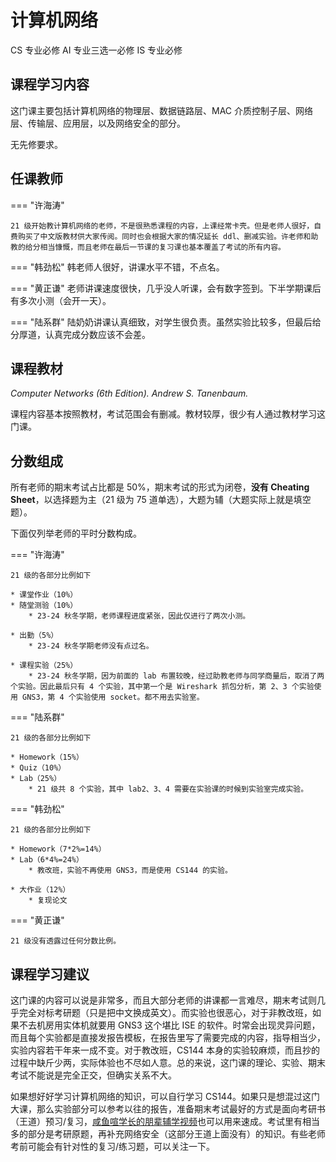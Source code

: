 # 计算机网络

<div class="badges">
<span class="badge cs-badge">CS 专业必修</span>
<span class="badge ai-badge">AI 专业三选一必修</span>
<span class="badge is-badge">IS 专业必修</span>
</div>

## 课程学习内容

这门课主要包括计算机网络的物理层、数据链路层、MAC 介质控制子层、网络层、传输层、应用层，以及网络安全的部分。

无先修要求。

## 任课教师

=== "许海涛"

    21 级开始教计算机网络的老师，不是很熟悉课程的内容，上课经常卡壳。但是老师人很好，自费购买了中文版教材供大家传阅。同时也会根据大家的情况延长 ddl、删减实验。许老师和助教的给分相当慷慨，而且老师在最后一节课的复习课也基本覆盖了考试的所有内容。

=== "韩劲松"
    韩老师人很好，讲课水平不错，不点名。

=== "黄正谦"
    老师讲课速度很快，几乎没人听课，会有数字签到。下半学期课后有多次小测（会开一天）。

=== "陆系群"
    陆奶奶讲课认真细致，对学生很负责。虽然实验比较多，但最后给分厚道，认真完成分数应该不会差。

## 课程教材

*Computer Networks (6th Edition). Andrew S. Tanenbaum.*

课程内容基本按照教材，考试范围会有删减。教材较厚，很少有人通过教材学习这门课。

## 分数组成

所有老师的期末考试占比都是 50%，期末考试的形式为闭卷，**没有 Cheating Sheet**，以选择题为主（21 级为 75 道单选），大题为辅（大题实际上就是填空题）。

下面仅列举老师的平时分数构成。

=== "许海涛"

    21 级的各部分比例如下

    * 课堂作业（10%）
    * 随堂测验（10%）
        * 23-24 秋冬学期，老师课程进度紧张，因此仅进行了两次小测。

    * 出勤（5%）
        * 23-24 秋冬学期老师没有点过名。

    * 课程实验（25%）
        * 23-24 秋冬学期，因为前面的 lab 布置较晚，经过助教老师与同学商量后，取消了两个实验。因此最后只有 4 个实验，其中第一个是 Wireshark 抓包分析，第 2、3 个实验使用 GNS3，第 4 个实验使用 socket。都不用去实验室。

=== "陆系群"

    21 级的各部分比例如下

    * Homework（15%）
    * Quiz（10%）
    * Lab（25%）
        * 21 级共 8 个实验，其中 lab2、3、4 需要在实验课的时候到实验室完成实验。

=== "韩劲松"

    21 级的各部分比例如下

    * Homework（7*2%=14%）
    * Lab（6*4%=24%）
        * 教改班，实验不再使用 GNS3，而是使用 CS144 的实验。

    * 大作业（12%）
        * 复现论文
        
=== "黄正谦"

    21 级没有透露过任何分数比例。
    

## 课程学习建议

这门课的内容可以说是非常多，而且大部分老师的讲课都一言难尽，期末考试则几乎完全对标考研题（只是把中文换成英文）。而实验也很恶心，对于非教改班，如果不去机房用实体机就要用 GNS3 这个堪比 ISE 的软件。时常会出现灵异问题，而且每个实验都是直接发报告模板，在报告里写了需要完成的内容，指导相当少，实验内容若干年来一成不变。对于教改班，CS144 本身的实验较麻烦，而且抄的过程中缺斤少两，实际体验也不尽如人意。总的来说，这门课的理论、实验、期末考试不能说是完全正交，但确实关系不大。

如果想好好学习计算机网络的知识，可以自行学习 CS144。如果只是想混过这门大课，那么实验部分可以参考以往的报告，准备期末考试最好的方式是面向考研书（王道）预习/复习，[咸鱼喧学长的朋辈辅学视频](https://www.bilibili.com/video/BV1Xr4y1r7gM/)也可以用来速成。考试里有相当多的部分是考研原题，再补充网络安全（这部分王道上面没有）的知识。有些老师考前可能会有针对性的复习/练习题，可以关注一下。